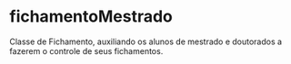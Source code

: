 # fichamentoMestrado
Classe de Fichamento, auxiliando os alunos de mestrado e doutorados a fazerem o controle de seus fichamentos.
